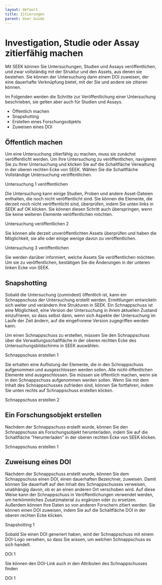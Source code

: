 ```yaml
---
layout: default
title: Zitierungen
parent: User Guide
---
```

# Investigation, Studie oder Assay zitierfähig machen

Mit SEEK können Sie Untersuchungen, Studien und Assays veröffentlichen, und zwar vollständig mit der Struktur und den Assets, aus denen sie bestehen. Sie können der Untersuchung dann einem DOI zuweisen, der eine dauerhafte Verknüpfung bietet, mit der Sie und andere sie zitieren können.

Im Folgenden werden die Schritte zur Veröffentlichung einer Untersuchung beschrieben, sie gelten aber auch für Studien und Assays.

- Öffentlich machen
- Snapshotting
- Erstellen eines Forschungsobjekts
- Zuweisen eines DOI

## Öffentlich machen

Um eine Untersuchung zitierfähig zu machen, muss sie zunächst veröffentlicht werden. Um Ihre Untersuchung zu veröffentlichen, navigieren Sie zu Ihrer Untersuchung und klicken Sie auf die Schaltfläche Verwaltung in der oberen rechten Ecke von SEEK. Wählen Sie die Schaltfläche Vollständige Untersuchung veröffentlichen.

Untersuchung 1 veröffentlichen

Die Untersuchung kann einige Studien, Proben und andere Asset-Dateien enthalten, die noch nicht veröffentlicht sind. Sie können die Elemente, die derzeit noch nicht veröffentlicht sind, überprüfen, indem Sie unten links in SEEK auf OK klicken. Sie können diesen Schritt auch überspringen, wenn Sie keine weiteren Elemente veröffentlichen möchten.

Untersuchung veröffentlichen 2

Sie können alle derzeit unveröffentlichten Assets überprüfen und haben die Möglichkeit, sie alle oder einige wenige davon zu veröffentlichen.

Untersuchung 3 veröffentlichen

Sie werden darüber informiert, welche Assets Sie veröffentlichen möchten. Um sie zu veröffentlichen, bestätigen Sie die Änderungen in der unteren linken Ecke von SEEK.
## Snapshotting

Sobald die Untersuchung (zumindest) öffentlich ist, kann ein Schnappschuss der Untersuchung erstellt werden. Ermittlungen entwickeln sich weiter und verändern ihre Strukturen in SEEK. Ein Schnappschuss ist eine Möglichkeit, eine Version der Untersuchung in ihrem aktuellen Zustand einzufrieren, so dass selbst dann, wenn sich Aspekte der Untersuchung im Laufe der Zeit ändern, auf die eingefrorene Version zugegriffen werden kann.

Um einen Schnappschuss zu erstellen, müssen Sie den Schnappschuss über die Verwaltungsschaltfläche in der oberen rechten Ecke des Untersuchungsbildschirms in SEEK auswählen.

Schnappschuss erstellen 1

Sie erhalten eine Auflistung der Elemente, die in den Schnappschuss aufgenommen und ausgeschlossen werden sollen. Alle nicht-öffentlichen Elemente sind ausgeschlossen. Sie müssen sie öffentlich machen, wenn sie in den Schnappschuss aufgenommen werden sollen. Wenn Sie mit dem Inhalt des Schnappschusses zufrieden sind, können Sie fortfahren, indem Sie unten rechts auf Schnappschuss erstellen klicken.

Schnappschuss erstellen 2
## Ein Forschungsobjekt erstellen

Nachdem der Schnappschuss erstellt wurde, können Sie den Schnappschuss als Forschungsobjekt herunterladen, indem Sie auf die Schaltfläche "Herunterladen" in der oberen rechten Ecke von SEEK klicken.

Schnappschuss erstellen 1
## Zuweisung eines DOI
Nachdem der Schnappschuss erstellt wurde, können Sie dem Schnappschuss einen DOI, einen dauerhaften Bezeichner, zuweisen. Damit können Sie dauerhaft auf den Inhalt des Schnappschusses verweisen, unabhängig davon, ob er an einen anderen Ort verschoben wird. Auf diese Weise kann der Schnappschuss in Veröffentlichungen verwendet werden, um herkömmliches Zusatzmaterial zu ergänzen oder zu ersetzen. Außerdem können Ihre Daten so von anderen Forschern zitiert werden. Sie können einen DOI zuweisen, indem Sie auf die Schaltfläche DOI in der oberen rechten Ecke klicken.

Snapshotting 1

Sobald Sie einen DOI generiert haben, wird der Schnappschuss mit einem DOI-Logo versehen, so dass Sie wissen, um welchen Schnappschuss es sich handelt.

DOI 1

Sie können den DOI-Link auch in den Attributen des Schnappschusses finden

DOI 1
